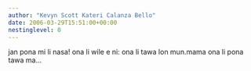 ```yaml
---
author: "Kevyn Scott Kateri Calanza Bello"
date: 2006-03-29T15:51:00+00:00
nestinglevel: 0
---
```

jan pona mi li nasa! ona li wile e ni: ona li tawa lon mun.mama ona li pona tawa ma...